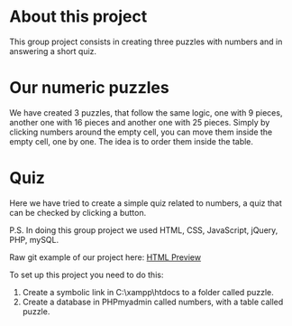 
# About this project

This group project consists in creating three puzzles with numbers and in answering a short quiz.

# Our numeric puzzles

We have created 3 puzzles, that follow the same logic, one with 9 pieces, another one with 16 pieces and another one with 25 pieces. Simply by clicking numbers around the empty cell, you can move them inside the empty cell, one by one. The idea is to order them inside the table.

# Quiz

Here we have tried to create a simple quiz related to numbers, a quiz that can be checked by clicking a button.


P.S. In doing this group project we used HTML, CSS, JavaScript, jQuery, PHP, mySQL.


Raw git example of our project here:
<a href="https://rawgit.com/alebichir/hello-web-dev/master/puzzle4X4.html?action=demo">HTML Preview</a>

To set up this project you need to do this:
1. Create a symbolic link in C:\xampp\htdocs to a folder called puzzle.
2. Create a database in PHPmyadmin called numbers, with a table called puzzle. 
